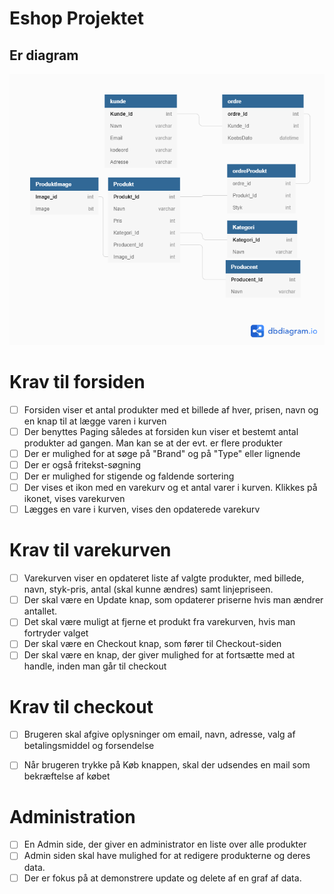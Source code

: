 ﻿# Eshop Projektet

## Er diagram

![E Shopprojektet](eShopprojektet.png)


# Krav til forsiden

  - [ ] Forsiden viser et antal produkter med et billede af hver, prisen, navn og en knap til at lægge varen i kurven
  - [ ] Der benyttes Paging således at forsiden kun viser et bestemt antal produkter ad gangen. Man kan se at der evt. er flere produkter
  - [ ] Der er mulighed for at søge på "Brand" og på "Type" eller lignende
  - [ ] Der er også fritekst-søgning
  - [ ] Der er mulighed for stigende og faldende sortering
  - [ ] Der vises et ikon med en varekurv og et antal varer i kurven. Klikkes på ikonet, vises varekurven
  - [ ] Lægges en vare i kurven, vises den opdaterede varekurv

# Krav til varekurven

  - [ ] Varekurven viser en opdateret liste af valgte produkter, med billede, navn, styk-pris, antal (skal kunne ændres) samt linjepriseen.
  - [ ] Der skal være en Update knap, som opdaterer priserne hvis man ændrer antallet.
  - [ ] Det skal være muligt at fjerne et produkt fra varekurven, hvis man fortryder valget
  - [ ] Der skal være en Checkout knap, som fører til Checkout-siden
  - [ ] Der skal være en knap, der giver mulighed for at fortsætte med at handle, inden man går til checkout

# Krav til checkout

  - [ ] Brugeren skal afgive oplysninger om email, navn, adresse, valg af betalingsmiddel og forsendelse
  - [ ] Når brugeren trykke på Køb knappen, skal der udsendes en mail som bekræftelse af købet
  
  
 # Administration

 - [ ]   En Admin side, der giver en administrator en liste over alle produkter 
 - [ ]   Admin siden skal have mulighed for at redigere produkterne og deres data.
 - [ ]   Der er fokus på at demonstrere update og delete af en graf af data.
